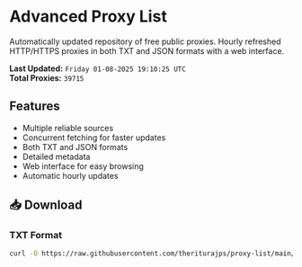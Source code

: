 # Advanced Proxy List

Automatically updated repository of free public proxies. Hourly refreshed HTTP/HTTPS proxies in both TXT and JSON formats with a web interface.

**Last Updated:** `Friday 01-08-2025 19:10:25 UTC`  
**Total Proxies:** `39715`

## Features
- Multiple reliable sources
- Concurrent fetching for faster updates
- Both TXT and JSON formats
- Detailed metadata
- Web interface for easy browsing
- Automatic hourly updates

## 📥 Download

### TXT Format
```bash
curl -O https://raw.githubusercontent.com/theriturajps/proxy-list/main/proxies.txt
